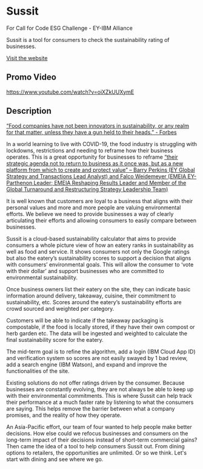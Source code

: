 # Sussit
For Call for Code ESG Challenge - EY-IBM Alliance

Sussit is a tool for consumers to check the sustainability rating of businesses.

[Visit the website](http://flask-eco-friendly-rating-dev-aw.workshop-team-four-bb0dafd08526894d1a8ae848e8bd8099-0000.eu-de.containers.appdomain.cloud/)

## Promo Video

https://www.youtube.com/watch?v=oiXZkUUXymE

## Description
[“Food companies have not been innovators in sustainability, or any realm for that matter, unless they have a gun held to their heads.” - Forbes](https://www.forbes.com/sites/hankcardello/2020/10/20/food-industry-is-a-no-show-in-new-sustainability-study/?sh=501454d91c57)

In a world learning to live with COVID-19, the food industry is struggling with lockdowns, restrictions and needing to reframe how their business operates. This is a great opportunity for businesses to reframe [“their strategic agenda not to return to business as it once was, but as a new platform from which to create and protect value” – Barry Perkins (EY Global Strategy and Transactions Lead Analyst) and Falco Weidemeyer (EMEIA EY-Parthenon Leader; EMEIA Reshaping Results Leader and Member of the Global Turnaround and Restructuring Strategy Leadership Team)](https://www.ey.com/en_gl/ceo/the-ceo-imperative-rebound-to-more-sustainable-growth)

It is well known that customers are loyal to a business that aligns with their personal values and more and more people are valuing environmental efforts. We believe we need to provide businesses a way of clearly articulating their efforts and allowing consumers to easily compare between businesses.

Sussit is a cloud-based sustainability calculator that aims to provide consumers a whole picture view of how an eatery ranks in sustainability as well as food and service. It shows consumers not only the Google ratings but also the eatery’s sustainability scores to support a decision that aligns with consumers’ environmental goals. This will allow the consumer to ‘vote with their dollar’ and support businesses who are committed to environmental sustainability.

Once business owners list their eatery on the site, they can indicate basic information around delivery, takeaway, cuisine, their commitment to sustainability, etc. Scores around the eatery’s sustainability efforts are crowd sourced and weighted per category.

Customers will be able to indicate if the takeaway packaging is compostable, if the food is locally stored, if they have their own compost or herb garden etc. The data will be ingested and weighted to calculate the final sustainability score for the eatery.

The mid-term goal is to refine the algorithm, add a login (IBM Cloud App ID) and verification system so scores are not easily swayed by 1 bad review, add a search engine (IBM Watson), and expand and improve the functionalities of the site.

Existing solutions do not offer ratings driven by the consumer. Because businesses are constantly evolving, they are not always be able to keep up with their environmental commitments. This is where Sussit can help track their performance at a much faster rate by listening to what the consumers are saying. This helps remove the barrier between what a company promises, and the reality of how they operate.

An Asia-Pacific effort, our team of four wanted to help people make better decisions. How else could we refocus businesses and consumers on the long-term impact of their decisions instead of short-term commercial gains? Then came the idea of a tool to help consumers Sussit out. From dining options to retailers, the opportunities are unlimited. Or so we think. Let's start with dining and see where we go.
